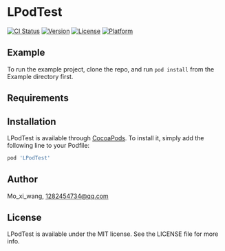 # LPodTest

[![CI Status](http://img.shields.io/travis/Mo_xi_wang/LPodTest.svg?style=flat)](https://travis-ci.org/Mo_xi_wang/LPodTest)
[![Version](https://img.shields.io/cocoapods/v/LPodTest.svg?style=flat)](http://cocoapods.org/pods/LPodTest)
[![License](https://img.shields.io/cocoapods/l/LPodTest.svg?style=flat)](http://cocoapods.org/pods/LPodTest)
[![Platform](https://img.shields.io/cocoapods/p/LPodTest.svg?style=flat)](http://cocoapods.org/pods/LPodTest)

## Example

To run the example project, clone the repo, and run `pod install` from the Example directory first.

## Requirements

## Installation

LPodTest is available through [CocoaPods](http://cocoapods.org). To install
it, simply add the following line to your Podfile:

```ruby
pod 'LPodTest'
```

## Author

Mo_xi_wang, 1282454734@qq.com

## License

LPodTest is available under the MIT license. See the LICENSE file for more info.
